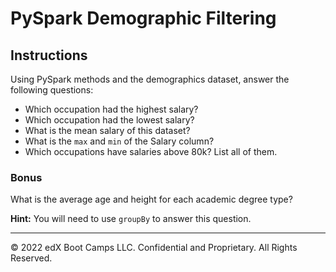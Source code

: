 # PySpark Demographic Filtering

## Instructions

Using PySpark methods and the demographics dataset, answer the following questions:

* Which occupation had the highest salary?
* Which occupation had the lowest salary?
* What is the mean salary of this dataset?
* What is the `max` and `min` of the Salary column?
* Which occupations have salaries above 80k? List all of them.

### Bonus

What is the average age and height for each academic degree type?

**Hint:** You will need to use `groupBy` to answer this question.

---

© 2022 edX Boot Camps LLC. Confidential and Proprietary. All Rights Reserved.